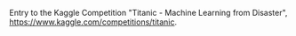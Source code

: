 Entry to the Kaggle Competition "Titanic - Machine Learning from Disaster", https://www.kaggle.com/competitions/titanic.
